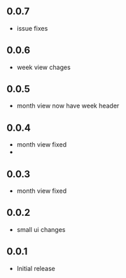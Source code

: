 ## 0.0.7
- issue fixes
## 0.0.6
- week view chages
## 0.0.5
- month view now have week header
## 0.0.4
- month view fixed
- 
## 0.0.3
- month view fixed

## 0.0.2
- small ui changes

## 0.0.1
- Initial release